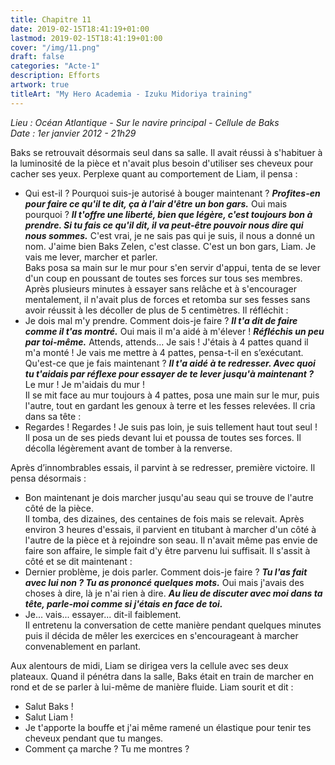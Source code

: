 ```yaml
---
title: Chapitre 11
date: 2019-02-15T18:41:19+01:00
lastmod: 2019-02-15T18:41:19+01:00
cover: "/img/11.png"
draft: false
categories: "Acte-1"
description: Efforts
artwork: true
titleArt: "My Hero Academia - Izuku Midoriya training"
---
```

_Lieu : Océan Atlantique - Sur le navire principal - Cellule de Baks   
Date : 1er janvier 2012 - 21h29_
   
Baks se retrouvait désormais seul dans sa salle. Il avait réussi à s'habituer à la luminosité de la pièce et n'avait plus besoin d'utiliser ses cheveux pour cacher ses yeux. Perplexe quant au comportement de Liam, il pensa :   
- Qui est-il ? Pourquoi suis-je autorisé à bouger maintenant ? ***Profites-en pour faire ce qu'il te dit, ça à l'air d'être un bon gars.*** Oui mais pourquoi ? ***Il t'offre une liberté, bien que légère, c'est toujours bon à prendre. Si tu fais ce qu'il dit, il va peut-être pouvoir nous dire qui nous sommes.*** C'est vrai, je ne sais pas qui je suis, il nous a donné un nom. J'aime bien Baks Zelen, c'est classe. C'est un bon gars, Liam. Je vais me lever, marcher et parler.   
Baks posa sa main sur le mur pour s'en servir d'appui, tenta de se lever d'un coup en poussant de toutes ses forces sur tous ses membres. Après plusieurs minutes à essayer sans relâche et à s'encourager mentalement, il n'avait plus de forces et retomba sur ses fesses sans avoir réussit à les décoller de plus de 5 centimètres. Il réfléchit :   
- Je dois mal m'y prendre. Comment dois-je faire ? ***Il t'a dit de faire comme il t'as montré.*** Oui mais il m'a aidé à m'élever ! ***Réfléchis un peu par toi-même.*** Attends, attends... Je sais ! J'étais à 4 pattes quand il m'a monté ! Je vais me mettre à 4 pattes, pensa-t-il en s’exécutant. Qu'est-ce que je fais maintenant ? ***Il t'a aidé à te redresser. Avec quoi tu t'aidais par réflexe pour essayer de te lever jusqu'à maintenant ?*** Le mur ! Je m'aidais du mur !   
Il se mit face au mur toujours à 4 pattes, posa une main sur le mur, puis l'autre, tout en gardant les genoux à terre et les fesses relevées. Il cria dans sa tête :   
- Regardes ! Regardes ! Je suis pas loin, je suis tellement haut tout seul !   
Il posa un de ses pieds devant lui et poussa de toutes ses forces. Il décolla légèrement avant de tomber à la renverse.   
   
Après d’innombrables essais, il parvint à se redresser, première victoire. Il pensa désormais :   
- Bon maintenant je dois marcher jusqu'au seau qui se trouve de l'autre côté de la pièce.   
Il tomba, des dizaines, des centaines de fois mais se relevait. Après environ 3 heures d'essais, il parvient en titubant à marcher d'un côté à l'autre de la pièce et à rejoindre son seau. Il n'avait même pas envie de faire son affaire, le simple fait d'y être parvenu lui suffisait. Il s'assit à côté et se dit maintenant :   
- Dernier problème, je dois parler. Comment dois-je faire ? ***Tu l'as fait avec lui non ? Tu as prononcé quelques mots.*** Oui mais j'avais des choses à dire, là je n'ai rien à dire. ***Au lieu de discuter avec moi dans ta tête, parle-moi comme si j'étais en face de toi.***   
- Je... vais... essayer... dit-il faiblement.   
Il entretenu la conversation de cette manière pendant quelques minutes puis il décida de mêler les exercices en s'encourageant à marcher convenablement en parlant.   
   
Aux alentours de midi, Liam se dirigea vers la cellule avec ses deux plateaux. Quand il pénétra dans la salle, Baks était en train de marcher en rond et de se parler à lui-même de manière fluide. Liam sourit et dit :   
- Salut Baks !   
- Salut Liam !   
- Je t'apporte la bouffe et j'ai même ramené un élastique pour tenir tes cheveux pendant que tu manges.   
- Comment ça marche ? Tu me montres ?